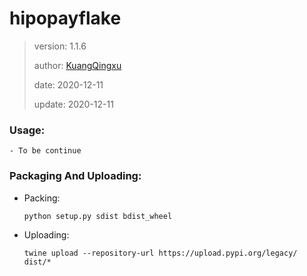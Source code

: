 # hipopayflake

>
> version: 1.1.6
>
> author: [KuangQingxu](mailto:asahikuang@gmail?subject=[hipopayflake])
>
> date: 2020-12-11
>
> update: 2020-12-11

### Usage:

    - To be continue

### Packaging And Uploading:

- Packing:

    ```
    python setup.py sdist bdist_wheel
    ```

- Uploading:

    ```
    twine upload --repository-url https://upload.pypi.org/legacy/ dist/*
    ```
